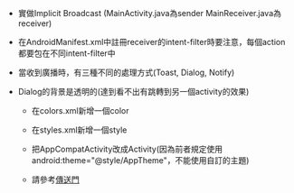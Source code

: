 *	實做Implicit Broadcast (MainActivity.java為sender MainReceiver.java為receiver)

*	在AndroidManifest.xml中註冊receiver的intent-filter時要注意，每個action都要包在不同intent-filter中

*	當收到廣播時，有三種不同的處理方式(Toast, Dialog, Notify)

*	Dialog的背景是透明的(達到看不出有跳轉到另一個activity的效果)
	
	-	在colors.xml新增一個color
	
	-	在styles.xml新增一個style
	
	-	把AppCompatActivity改成Activity(因為前者規定使用android:theme="@style/AppTheme"，不能使用自訂的主題) 
	
	-	請參考[傳送門](http://stackoverflow.com/questions/2176922/how-to-create-transparent-activity-in-android)
